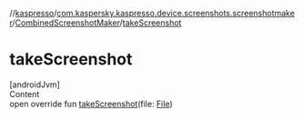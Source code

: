 //[kaspresso](../../index.md)/[com.kaspersky.kaspresso.device.screenshots.screenshotmaker](../index.md)/[CombinedScreenshotMaker](index.md)/[takeScreenshot](take-screenshot.md)



# takeScreenshot  
[androidJvm]  
Content  
open override fun [takeScreenshot](take-screenshot.md)(file: [File](https://developer.android.com/reference/kotlin/java/io/File.html))  




